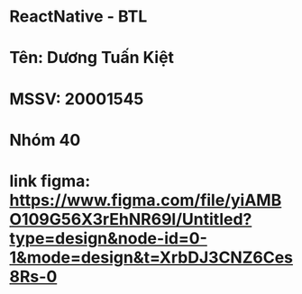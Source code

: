 # ReactNative - BTL
# Tên: Dương Tuấn Kiệt
# MSSV: 20001545
# Nhóm 40
# link figma: https://www.figma.com/file/yiAMBO109G56X3rEhNR69l/Untitled?type=design&node-id=0-1&mode=design&t=XrbDJ3CNZ6Ces8Rs-0

